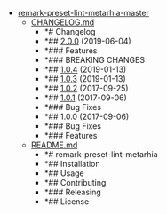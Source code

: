 - <a href = "E:\Node_projects\Node_Way\ArchivTSH_2\ArhivMetarhia_2\remark-preset-lint-metarhia-master\cat.remark-preset-lint-metarhia-master\dir.remark-preset-lint-metarhia-master.md">remark-preset-lint-metarhia-master</a>
    - <a href = "E:\Node_projects\Node_Way\ArchivTSH_2\ArhivMetarhia_2\remark-preset-lint-metarhia-master\CHANGELOG.md">CHANGELOG.md</a>
        - *# Changelog
        - *## [2.0.0](https://github.com/metarhia/remark-preset-lint-metarhia/compare/v1.0.4...v2.0.0) (2019-06-04)
        - *### Features
        - *### BREAKING CHANGES
        - *## [1.0.4](https://github.com/metarhia/remark-preset-lint-metarhia/compare/v1.0.3...v1.0.4) (2019-01-13)
        - *## [1.0.3](https://github.com/metarhia/remark-preset-lint-metarhia/compare/v1.0.2...v1.0.3) (2019-01-13)
        - *## [1.0.2](https://github.com/metarhia/remark-preset-lint-metarhia/compare/v1.0.1...v1.0.2) (2017-09-25)
        - *## [1.0.1](https://github.com/metarhia/remark-preset-lint-metarhia/compare/v1.0.0...v1.0.1) (2017-09-06)
        - *### Bug Fixes
        - *## 1.0.0 (2017-09-06)
        - *### Bug Fixes
        - *### Features
    - <a href = "E:\Node_projects\Node_Way\ArchivTSH_2\ArhivMetarhia_2\remark-preset-lint-metarhia-master\README.md">README.md</a>
        - *# remark-preset-lint-metarhia
        - *## Installation
        - *## Usage
        - *## Contributing
        - *### Releasing
        - *## License

